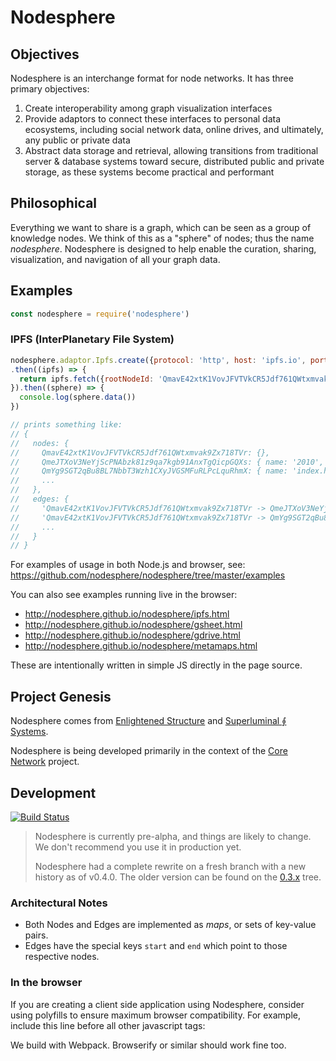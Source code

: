 # Nodesphere

## Objectives

Nodesphere is an interchange format for node networks. It has three primary objectives:

1. Create interoperability among graph visualization interfaces
2. Provide adaptors to connect these interfaces to personal data ecosystems,
including social network data, online drives, and ultimately, any public or private data
3. Abstract data storage and retrieval, allowing transitions
from traditional server & database systems toward secure, distributed public and private storage,
as these systems become practical and performant

## Philosophical

Everything we want to share is a graph, which can be seen as a group of knowledge nodes.
We think of this as a "sphere" of nodes; thus the name _nodesphere_.
Nodesphere is designed to help enable the curation, sharing, visualization, and navigation of all your graph data.

## Examples

```javascript
const nodesphere = require('nodesphere')
```

### IPFS (InterPlanetary File System)

```javascript
nodesphere.adaptor.Ipfs.create({protocol: 'http', host: 'ipfs.io', port: 80})
.then((ipfs) => {
  return ipfs.fetch({rootNodeId: 'QmavE42xtK1VovJFVTVkCR5Jdf761QWtxmvak9Zx718TVr'})
}).then((sphere) => {
  console.log(sphere.data())
})

// prints something like:
// {
//   nodes: {
//     QmavE42xtK1VovJFVTVkCR5Jdf761QWtxmvak9Zx718TVr: {},
//     QmeJTXoV3NeYjScPNAbzk81z9qa7kgb91AnxTgQicpGQXs: { name: '2010', size: 46656, ipfsType: 1 },
//     QmYg9SGT2qBu8BL7NbbT3Wzh1CXyJVGSMFuRLPcLquRhmX: { name: 'index.html', size: 134539, ipfsType: 2 },
//     ...
//   },
//   edges: {
//     'QmavE42xtK1VovJFVTVkCR5Jdf761QWtxmvak9Zx718TVr -> QmeJTXoV3NeYjScPNAbzk81z9qa7kgb91AnxTgQicpGQXs': { start: [Object], end: [Object] },
//     'QmavE42xtK1VovJFVTVkCR5Jdf761QWtxmvak9Zx718TVr -> QmYg9SGT2qBu8BL7NbbT3Wzh1CXyJVGSMFuRLPcLquRhmX': { start: [Object], end: [Object] },
//     ...
//   }
// }
```

For examples of usage in both Node.js and browser, see: https://github.com/nodesphere/nodesphere/tree/master/examples

You can also see examples running live in the browser:

- http://nodesphere.github.io/nodesphere/ipfs.html
- http://nodesphere.github.io/nodesphere/gsheet.html
- http://nodesphere.github.io/nodesphere/gdrive.html
- http://nodesphere.github.io/nodesphere/metamaps.html

These are intentionally written in simple JS directly in the page source.

## Project Genesis

Nodesphere comes from [Enlightened Structure](http://www.enlightenedstructure.net/#/) and [Superluminal ⨕ Systems](http://superluminal.is/).

Nodesphere is being developed primarily in the context of the [Core Network](https://github.com/core-network/core-network) project.

## Development

[![Build Status](https://travis-ci.org/nodesphere/nodesphere.svg?branch=master)](https://travis-ci.org/nodesphere/nodesphere)

> Nodesphere is currently pre-alpha, and things are likely to change. We don't recommend you use it in production yet.
>
> Nodesphere had a complete rewrite on a fresh branch with a new history as of v0.4.0.  The older version can be found on the [0.3.x](https://github.com/nodesphere/nodesphere/tree/0.3.x) tree.

### Architectural Notes

- Both Nodes and Edges are implemented as _maps_, or sets of key-value pairs.
- Edges have the special keys `start` and `end` which point to those respective nodes.

### In the browser

If you are creating a client side application using Nodesphere, consider using
polyfills to ensure maximum browser compatibility.
For example, include this line before all other javascript tags:

<script src="//cdn.polyfill.io/v1/polyfill.min.js"></script>

We build with Webpack.  Browserify or similar should work fine too.
